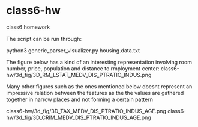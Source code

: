 # class6-hw
class6 homework

The script can be run through:

python3 generic_parser_visualizer.py housing.data.txt


The figure below has a kind of an interesting representation involving room number, price, population and distance to rmployment center:
class6-hw/3d_fig/3D_RM_LSTAT_MEDV_DIS_PTRATIO_INDUS.png

Many other figures such as the ones mentioned below doesnt represent an impressive relation between the features as the the values are gathered together in narrow places and not forming a certain pattern

class6-hw/3d_fig/3D_TAX_MEDV_DIS_PTRATIO_INDUS_AGE.png
class6-hw/3d_fig/3D_CRIM_MEDV_DIS_PTRATIO_INDUS_AGE.png
